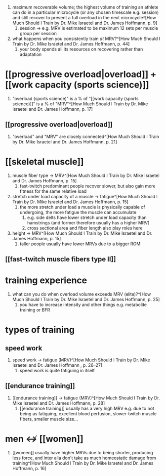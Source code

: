 1. maximum recoverable volume; the highest volume of training an athlete can do in a particular microcycle (or any chosen timescale e.g. session) and still recover to present a full overload in the next microcycle^[How Much Should I Train by Dr. Mike Israetel and Dr. James Hoffmann, p. 9]
	1. session → e.g. MRV is estimated to be maximum 12 sets per muscle group per session
2. what happens when you consistently train _at_ MRV?^[How Much Should I Train by Dr. Mike Israetel and Dr. James Hoffmann, p. 44]
	1. your body spends all its resources on recovering rather than adaptation

# [[progressive overload|overload]] + [[work capacity (sports science)]]
1. "overload (sports science)" is a % of "[[work capacity (sports science)]]" is a % of "MRV"^[How Much Should I Train by Dr. Mike Israetel and Dr. James Hoffmann, p. 17]

## [[progressive overload|overload]]
1. "overload" and "MRV" are closely connected^[How Much Should I Train by Dr. Mike Israetel and Dr. James Hoffmann, p. 21]

# [[skeletal muscle]]
1. muscle fiber type → MRV^[How Much Should I Train by Dr. Mike Israetel and Dr. James Hoffmann, p. 15]
	1. fast-twitch predominant people recover slower, but also gain more fitness for the same relative load
2. stretch under load capacity of a muscle → fatigue^[How Much Should I Train by Dr. Mike Israetel and Dr. James Hoffmann, p. 15]
	1. the more stretch under load a muscle is physically capable of undergoing, the more fatigue the muscle can accumulate
		1. e.g. side delts have lower stretch under load capacity than hamstrings (and former therefore usually has a higher MRV)
		2. cross sectional area and fiber length also play roles here
3. height → MRV^[How Much Should I Train by Dr. Mike Israetel and Dr. James Hoffmann, p. 15]
	1. taller people usually have lower MRVs due to a bigger ROM

## [[fast-twitch muscle fibers type II]]


# training experience
1. what can you do when overload volume exceeds MRV (elite)?^[How Much Should I Train by Dr. Mike Israetel and Dr. James Hoffmann, p. 25]
	1. you have to increase intensity and other things e.g. metabolite training or BFR

# types of training
## speed work
1. speed work → fatigue (MRV)^[How Much Should I Train by Dr. Mike Israetel and Dr. James Hoffmann , p. 26–27]
	1. speed work is quite fatiguing in itself

## [[endurance training]]
1. [[endurance training]] → fatigue (MRV)^[How Much Should I Train by Dr. Mike Israetel and Dr. James Hoffmann, p. 28]
	1. [[endurance training]] usually has a very high MRV e.g. due to not being as fatiguing, excellent blood perfusion, slower-twitch muscle fibers, smaller muscle size...

# men ↮ [[women]]
1. [[women]] usually have higher MRVs due to being shorter, producing less force, and inter alia don't take as much homeostatic damage from training^[How Much Should I Train by Dr. Mike Israetel and Dr. James Hoffmann, p. 16]